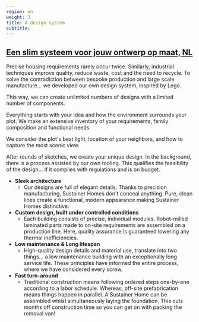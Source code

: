 ```yaml
---
region: en
weight: 3
title: A design system
subtitle:
---
```


## [Een slim systeem voor jouw ontwerp op maat, NL](https://www.sustainerhomes.nl/concept/#een-slim-systeem-voor-jouw-ontwerp-op-maat)

Precise housing requirements rarely occur twice. Similarly, industrial techniques improve quality, reduce waste, cost and the need to recycle. To solve the contradiction between bespoke production and large scale manufacture... we developed our own design system, inspired by Lego.

This way, we can create unlimited numbers of designs with a limited number of components.

<!-- ### The discovery phase-->

Everything starts with your idea and how the environment surrounds your plot. We make an extensive inventory of your requirements, family composition and functional needs.

We consider the plot's best light, location of your neighbors, and how to capture the most scenic view.

After rounds of sketches, we create your unique design. In the background, there is a process assisted by our own tooling. This qualifies the feasibility of the design... if it complies with regulations and is on budget.

- **Sleek architecture**
	- Our designs are full of elegant details. Thanks to precision manufacturing, Sustainer Homes don't conceal anything. Pure, clean lines create a functional, modern appearance making Sustainer Homes distinctive.
- **Custom design, built under controlled conditions**
	- Each building consists of precise, individual modules. Robot-milled laminated parts made to on-site requirements are assembled on a production line. Here, quality assurance is guaranteed lowering any thermal inefficiencies.
- **Low maintenance & Long lifespan**
	- High-quality design details and material use, translate into two things... a low maintenance building with an exceptionally long service life. These principles have informed the entire process, where we have considered every screw.
- **Fast turn-around**
	- Traditional construction means following ordered steps one-by-one according to a labor schedule. Whereas, off-site prefabrication means things happen in parallel. A Sustainer Home can be assembled whilst simultaneously laying the foundation. This cuts months off construction time so you can get on with packing the removal van!
